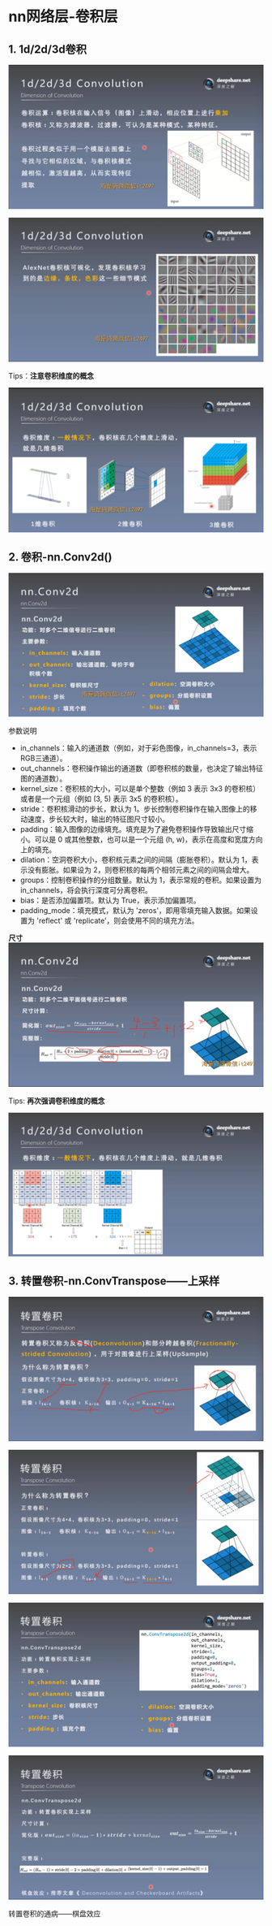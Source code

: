 # nn网络层-卷积层

## 1. 1d/2d/3d卷积

![1](ai-self-learning-main/从python开始的ai学习/深度学习%20pytorch/11.%20nn网络层-卷积层/pcs/1.png)

![2](ai-self-learning-main/从python开始的ai学习/深度学习%20pytorch/11.%20nn网络层-卷积层/pcs/2.png)

Tips：**注意卷积维度的概念**

![3](ai-self-learning-main/从python开始的ai学习/深度学习%20pytorch/11.%20nn网络层-卷积层/pcs/3.png)

## 2. 卷积-nn.Conv2d()

![4](ai-self-learning-main/从python开始的ai学习/深度学习%20pytorch/11.%20nn网络层-卷积层/pcs/4.png)

参数说明

- in_channels：输入的通道数（例如，对于彩色图像，in_channels=3，表示RGB三通道）。
- out_channels：卷积操作输出的通道数（即卷积核的数量，也决定了输出特征图的通道数）。
- kernel_size：卷积核的大小，可以是单个整数（例如 3 表示 3x3 的卷积核）或者是一个元组（例如 (3, 5) 表示 3x5 的卷积核）。
- stride：卷积核滑动的步长，默认为 1。步长控制卷积操作在输入图像上的移动速度，步长较大时，输出的特征图尺寸较小。
- padding：输入图像的边缘填充。填充是为了避免卷积操作导致输出尺寸缩小。可以是 0 或其他整数，也可以是一个元组 (h, w)，表示在高度和宽度方向上的填充。
- dilation：空洞卷积大小，卷积核元素之间的间隔（膨胀卷积）。默认为 1，表示没有膨胀。如果设为 2，则卷积核的每两个相邻元素之间的间隔会增大。
- groups：控制卷积操作的分组数量。默认为 1，表示常规的卷积。如果设置为 in_channels，将会执行深度可分离卷积。
- bias：是否添加偏置项。默认为 True，表示添加偏置项。
- padding_mode：填充模式，默认为 'zeros'，即用零填充输入数据。如果设置为 'reflect' 或 'replicate'，则会使用不同的填充方法。

**尺寸**
![5](ai-self-learning-main/从python开始的ai学习/深度学习%20pytorch/11.%20nn网络层-卷积层/pcs/5.png)

Tips: **再次强调卷积维度的概念**

![6](ai-self-learning-main/从python开始的ai学习/深度学习%20pytorch/11.%20nn网络层-卷积层/pcs/6.png)

## 3. 转置卷积-nn.ConvTranspose——上采样

![7](ai-self-learning-main/从python开始的ai学习/深度学习%20pytorch/11.%20nn网络层-卷积层/pcs/7.png)

![8](ai-self-learning-main/从python开始的ai学习/深度学习%20pytorch/11.%20nn网络层-卷积层/pcs/8.png)

![9](ai-self-learning-main/从python开始的ai学习/深度学习%20pytorch/11.%20nn网络层-卷积层/pcs/9.png)

![10](ai-self-learning-main/从python开始的ai学习/深度学习%20pytorch/11.%20nn网络层-卷积层/pcs/10.png)

转置卷积的通病——棋盘效应
